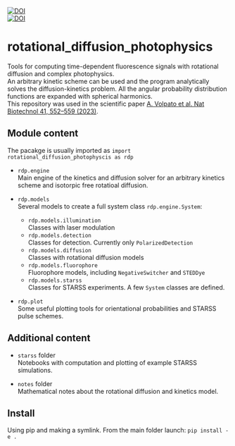 [![DOI](https://zenodo.org/badge/DOI/10.1038/s41587-022-01489-7.svg)](https://doi.org/10.1038/s41587-022-01489-7)  
[![DOI](https://zenodo.org/badge/DOI/10.5281/zenodo.7009614.svg)](https://doi.org/10.5281/zenodo.7009614)

# rotational_diffusion_photophysics
Tools for computing time-dependent fluorescence signals with rotational diffusion and complex photophysics.  
An arbitrary kinetic scheme can be used and the program analytically solves the diffusion-kinetics problem. All the angular probability distribution functions are expanded with spherical harmonics.  
This repository was used in the scientific paper [A. Volpato et al. Nat Biotechnol 41, 552–559 (2023)](https://doi.org/10.1038/s41587-022-01489-7).

## Module content
The pacakge is usually imported as `import rotational_diffusion_photophyscis as rdp`

- `rdp.engine`  
Main engine of the kinetics and diffusion solver for an arbitrary kinetics scheme and isotorpic free rotatioal diffusion.

- `rdp.models`  
Several models to create a full system class `rdp.engine.System`:
  - `rdp.models.illumination`  
  Classes with laser modulation
  - `rdp.models.detection`  
  Classes for detection. Currently only `PolarizedDetection`
  - `rdp.models.diffusion`  
  Classes with rotational diffusion models
  - `rdp.models.fluorophore`  
  Fluorophore models, including `NegativeSwitcher` and `STEDDye`
  - `rdp.models.starss`  
  Classes for STARSS experiments. A few `System` classes are defined.

- `rdp.plot`  
Some useful plotting tools for orientational probabilities and STARSS pulse schemes.


## Additional content

- `starss` folder  
Notebooks with computation and plotting of example STARSS simulations.

- `notes` folder  
Mathematical notes about the rotational diffusion and kinetics model.


## Install
Using pip and making a symlink.
From the main folder launch: `pip install -e .`